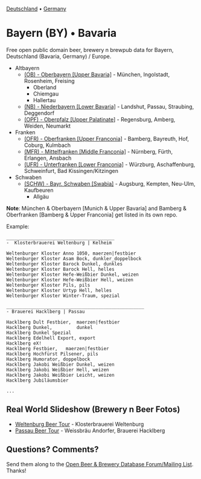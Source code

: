 [Deutschland](https://github.com/openbeer/de-deutschland) • [Germany](https://github.com/openbeer/de-deutschland)

# Bayern (BY) • Bavaria 

Free open public domain beer, brewery n brewpub data for Bayern, Deutschland (Bavaria, Germany) / Europe.

- Altbayern
   - [(OB) - Oberbayern [Upper Bavaria]](https://github.com/openbeer/oberbayern) - München, Ingolstadt, Rosenheim, Freising
      - Oberland
      - Chiemgau
      - Hallertau
   - [(NB) - Niederbayern [Lower Bavaria]](2--niederbayern) - Landshut, Passau, Straubing, Deggendorf
   - [(OPF) - Oberpfalz [Upper Palatinate]](3--oberpfalz) - Regensburg, Amberg, Weiden, Neumarkt
- Franken
   - [(OFR) - Oberfranken [Upper Franconia]](https://github.com/openbeer/oberfranken) -  Bamberg, Bayreuth, Hof, Coburg, Kulmbach
  - [(MFR) - Mittelfranken [Middle Franconia]](5--mittelfranken) - Nürnberg, Fürth, Erlangen, Ansbach
  - [(UFR) - Unterfranken [Lower Franconia]](6--unterfranken) - Würzburg, Aschaffenburg, Schweinfurt, Bad Kissingen/Kitzingen
- Schwaben
   - [(SCHW) - Bayr. Schwaben [Swabia]](4--schwaben) - Augsburg, Kempten, Neu-Ulm, Kaufbeuren
      - Allgäu


**Note**:
München & Oberbayern [Munich & Upper Bavaria] and 
Bamberg & Oberfranken [Bamberg & Upper Franconia] get listed in its own repo.


Example:

~~~
________________________________________
-  Klosterbrauerei Weltenburg | Kelheim

Weltenburger Kloster Anno 1050, maerzen|festbier
Weltenburger Kloster Asam Bock, dunkler_doppelbock
Weltenburger Kloster Barock Dunkel, dunkles
Weltenburger Kloster Barock Hell, helles
Weltenburger Kloster Hefe-Weißbier Dunkel, weizen
Weltenburger Kloster Hefe-Weißbier Hell, weizen
Weltenburger Kloster Pils, pils
Weltenburger Kloster Urtyp Hell, helles
Weltenburger Kloster Winter-Traum, spezial

___________________________________________________
- Brauerei Hacklberg | Passau

Hacklberg Dult Festbier,  maerzen|festbier
Hacklberg Dunkel,         dunkel
Hacklberg Dunkel Spezial
Hacklberg Edelhell Export, export
Hacklberg eX!
Hacklberg Festbier,   maerzen|festbier
Hacklberg Hochfürst Pilsener, pils
Hacklberg Humorator, doppelbock
Hacklberg Jakobi Weißbier Dunkel, weizen
Hacklberg Jakobi Weißbier Hell, weizen
Hacklberg Jakobi Weißbier Leicht, weizen
Hacklberg Jubiläumsbier

...
~~~


## Real World Slideshow (Brewery n Beer Fotos)

- [Weltenburg Beer Tour](https://plus.google.com/photos/100841117019192894371/albums/5918689157310682177) - Klosterbrauerei Weltenburg
- [Passau Beer Tour](https://plus.google.com/photos/100841117019192894371/albums/6032660283182625281) - Weissbräu Andorfer, Brauerei Hacklberg


## Questions? Comments?

Send them along to the
[Open Beer & Brewery Database Forum/Mailing List](http://groups.google.com/group/beerdb).
Thanks!
